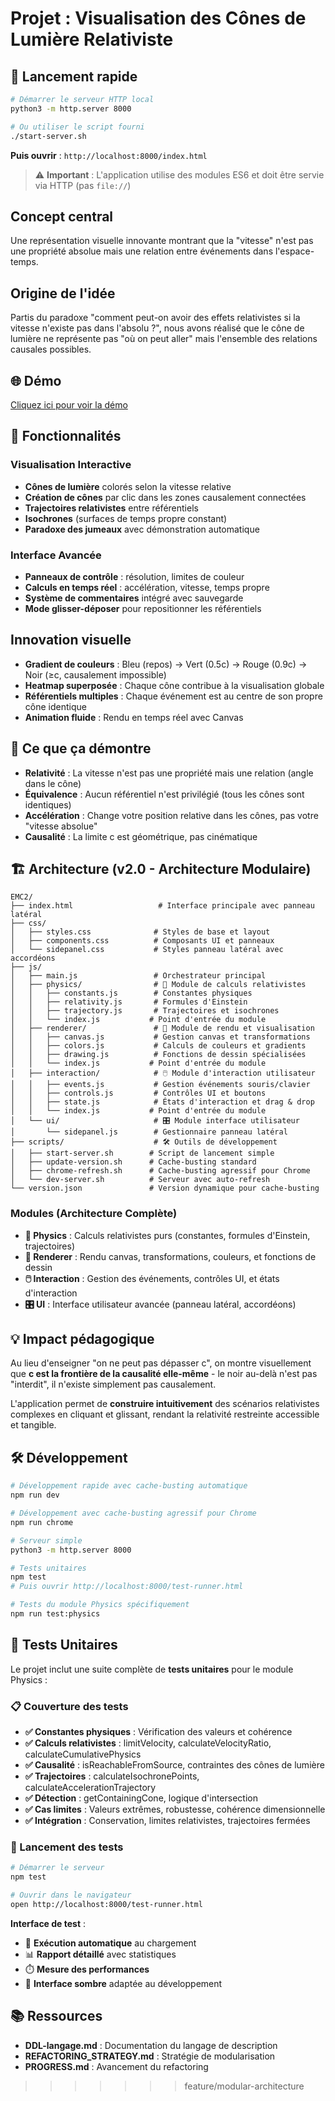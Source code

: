 # Projet : Visualisation des Cônes de Lumière Relativiste

## 🚀 Lancement rapide

```bash
# Démarrer le serveur HTTP local
python3 -m http.server 8000

# Ou utiliser le script fourni
./start-server.sh
```

**Puis ouvrir** : `http://localhost:8000/index.html`

> ⚠️ **Important** : L'application utilise des modules ES6 et doit être servie via HTTP (pas `file://`)

## Concept central
Une représentation visuelle innovante montrant que la "vitesse" n'est pas une propriété absolue mais une relation entre événements dans l'espace-temps.

## Origine de l'idée
Partis du paradoxe "comment peut-on avoir des effets relativistes si la vitesse n'existe pas dans l'absolu ?", nous avons réalisé que le cône de lumière ne représente pas "où on peut aller" mais l'ensemble des relations causales possibles.

## 🌐 Démo
[Cliquez ici pour voir la démo](https://serge-fantino.github.io/EMC2/index.html)

## 🎨 Fonctionnalités

### Visualisation Interactive
- **Cônes de lumière** colorés selon la vitesse relative
- **Création de cônes** par clic dans les zones causalement connectées
- **Trajectoires relativistes** entre référentiels
- **Isochrones** (surfaces de temps propre constant)
- **Paradoxe des jumeaux** avec démonstration automatique

### Interface Avancée
- **Panneaux de contrôle** : résolution, limites de couleur
- **Calculs en temps réel** : accélération, vitesse, temps propre
- **Système de commentaires** intégré avec sauvegarde
- **Mode glisser-déposer** pour repositionner les référentiels

## Innovation visuelle

- **Gradient de couleurs** : Bleu (repos) → Vert (0.5c) → Rouge (0.9c) → Noir (≥c, causalement impossible)
- **Heatmap superposée** : Chaque cône contribue à la visualisation globale
- **Référentiels multiples** : Chaque événement est au centre de son propre cône identique
- **Animation fluide** : Rendu en temps réel avec Canvas

## 🧮 Ce que ça démontre

- **Relativité** : La vitesse n'est pas une propriété mais une relation (angle dans le cône)
- **Équivalence** : Aucun référentiel n'est privilégié (tous les cônes sont identiques)
- **Accélération** : Change votre position relative dans les cônes, pas votre "vitesse absolue"
- **Causalité** : La limite c est géométrique, pas cinématique

## 🏗️ Architecture (v2.0 - Architecture Modulaire)

```
EMC2/
├── index.html                   # Interface principale avec panneau latéral
├── css/
│   ├── styles.css              # Styles de base et layout
│   ├── components.css          # Composants UI et panneaux
│   └── sidepanel.css           # Styles panneau latéral avec accordéons
├── js/
│   ├── main.js                 # Orchestrateur principal
│   ├── physics/                # 🧮 Module de calculs relativistes
│   │   ├── constants.js        # Constantes physiques
│   │   ├── relativity.js       # Formules d'Einstein
│   │   ├── trajectory.js       # Trajectoires et isochrones
│   │   └── index.js           # Point d'entrée du module
│   ├── renderer/               # 🎨 Module de rendu et visualisation
│   │   ├── canvas.js           # Gestion canvas et transformations
│   │   ├── colors.js           # Calculs de couleurs et gradients
│   │   ├── drawing.js          # Fonctions de dessin spécialisées
│   │   └── index.js           # Point d'entrée du module
│   ├── interaction/            # 🖱️ Module d'interaction utilisateur
│   │   ├── events.js           # Gestion événements souris/clavier
│   │   ├── controls.js         # Contrôles UI et boutons
│   │   ├── state.js            # États d'interaction et drag & drop
│   │   └── index.js           # Point d'entrée du module
│   └── ui/                     # 🎛️ Module interface utilisateur
│       └── sidepanel.js        # Gestionnaire panneau latéral
├── scripts/                    # 🛠️ Outils de développement
│   ├── start-server.sh        # Script de lancement simple
│   ├── update-version.sh      # Cache-busting standard
│   ├── chrome-refresh.sh      # Cache-busting agressif pour Chrome
│   └── dev-server.sh          # Serveur avec auto-refresh
└── version.json               # Version dynamique pour cache-busting
```

### Modules (Architecture Complète)
- **🧮 Physics** : Calculs relativistes purs (constantes, formules d'Einstein, trajectoires)
- **🎨 Renderer** : Rendu canvas, transformations, couleurs, et fonctions de dessin
- **🖱️ Interaction** : Gestion des événements, contrôles UI, et états d'interaction
- **🎛️ UI** : Interface utilisateur avancée (panneau latéral, accordéons)

## 💡 Impact pédagogique

Au lieu d'enseigner "on ne peut pas dépasser c", on montre visuellement que **c est la frontière de la causalité elle-même** - le noir au-delà n'est pas "interdit", il n'existe simplement pas causalement.

L'application permet de **construire intuitivement** des scénarios relativistes complexes en cliquant et glissant, rendant la relativité restreinte accessible et tangible.

## 🛠️ Développement

```bash
# Développement rapide avec cache-busting automatique
npm run dev

# Développement avec cache-busting agressif pour Chrome
npm run chrome

# Serveur simple
python3 -m http.server 8000

# Tests unitaires
npm test
# Puis ouvrir http://localhost:8000/test-runner.html

# Tests du module Physics spécifiquement  
npm run test:physics
```

## 🧪 Tests Unitaires

Le projet inclut une suite complète de **tests unitaires** pour le module Physics :

### 📋 Couverture des tests
- **✅ Constantes physiques** : Vérification des valeurs et cohérence
- **✅ Calculs relativistes** : limitVelocity, calculateVelocityRatio, calculateCumulativePhysics
- **✅ Causalité** : isReachableFromSource, contraintes des cônes de lumière  
- **✅ Trajectoires** : calculateIsochronePoints, calculateAccelerationTrajectory
- **✅ Détection** : getContainingCone, logique d'intersection
- **✅ Cas limites** : Valeurs extrêmes, robustesse, cohérence dimensionnelle
- **✅ Intégration** : Conservation, limites relativistes, trajectoires fermées

### 🚀 Lancement des tests
```bash
# Démarrer le serveur
npm test

# Ouvrir dans le navigateur  
open http://localhost:8000/test-runner.html
```

**Interface de test** :
- 🎯 **Exécution automatique** au chargement
- 📊 **Rapport détaillé** avec statistiques
- ⏱️ **Mesure des performances** 
- 🎨 **Interface sombre** adaptée au développement

## 📚 Ressources

- **DDL-langage.md** : Documentation du langage de description
- **REFACTORING_STRATEGY.md** : Stratégie de modularisation
- **PROGRESS.md** : Avancement du refactoring
>>>>>>> feature/modular-architecture

